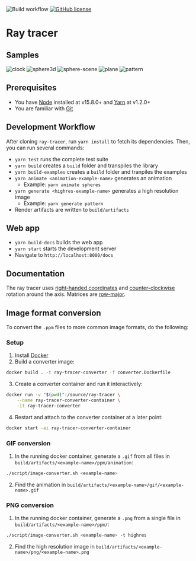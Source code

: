 ![Build workflow](https://github.com/oscarlorentzon/ray-tracer/workflows/Build/badge.svg)
[![GitHub license](https://img.shields.io/badge/license-MIT-blue.svg)](https://github.com/oscarlorentzon/ray-tracer/blob/main/LICENSE)

# Ray tracer

## Samples
![clock](https://user-images.githubusercontent.com/2492302/111028115-d8f31400-83f4-11eb-9c31-7436a1124d30.gif)
![sphere3d](https://user-images.githubusercontent.com/2492302/111028020-21f69880-83f4-11eb-8040-5dd33221bb3b.gif)
![sphere-scene](https://user-images.githubusercontent.com/2492302/111028026-2e7af100-83f4-11eb-8943-1937f2ac188f.gif)
![plane](https://user-images.githubusercontent.com/2492302/111028031-35096880-83f4-11eb-9b12-327159d59e2f.gif)
![pattern](https://user-images.githubusercontent.com/2492302/111072852-b5a39400-84dc-11eb-8abf-5d3458299956.gif)

## Prerequisites
- You have [Node](https://nodejs.org) installed at v15.8.0+ and [Yarn](https://classic.yarnpkg.com) at v1.2.0+
- You are familiar with [Git](https://git-scm.com/)

## Development Workflow
After cloning `ray-tracer`, run `yarn install` to fetch its dependencies. Then, you can run several commands:

- `yarn test` runs the complete test suite
- `yarn build` creates a `build` folder and transpiles the library
- `yarn build-examples` creates a `build` folder and tranpiles the examples
- `yarn animate <animation-example-name>` generates an animation
  - Example: `yarn animate spheres`
- `yarn generate <highres-example-name>` generates a high resolution image
  - Example: `yarn generate pattern`
- Render artifacts are written to `build/artifacts`

## Web app

- `yarn build-docs` builds the web app
- `yarn start` starts the development server
- Navigate to `http://localhost:8000/docs`

## Documentation
The ray tracer uses [right-handed coordinates](https://en.wikipedia.org/wiki/Right-hand_rule) and [counter-clockwise](https://en.wikipedia.org/wiki/Clockwise) rotation around the axis. Matrices are [row-major](https://en.wikipedia.org/wiki/Row-_and_column-major_order).

## Image format conversion
To convert the `.ppm` files to more common image formats, do the following:

### Setup
1. Install [Docker](https://www.docker.com/)
2. Build a converter image:
```zsh
docker build . -t ray-tracer-converter -f converter.Dockerfile
```
3. Create a converter container and run it interactively:
```zsh
docker run -v "$(pwd)":/source/ray-tracer \
    --name ray-tracer-converter-container \
    -it ray-tracer-converter
```
4. Restart and attach to the converter container at a later point:
```zsh
docker start -ai ray-tracer-converter-container
```

### GIF conversion
1. In the running docker container, generate a `.gif` from all files in `build/artifacts/<example-name>/ppm/animation`:
```zsh
./script/image-converter.sh <example-name>
```
2. Find the animation in `build/artifacts/<example-name>/gif/<example-name>.gif`

### PNG conversion
1. In the running docker container, generate a `.png` from a single file in `build/artifacts/<example-name>/ppm/`:
```zsh
./script/image-converter.sh <example-name> -t highres
```
2. Find the high resolution image in `build/artifacts/<example-name>/png/<example-name>.png`
